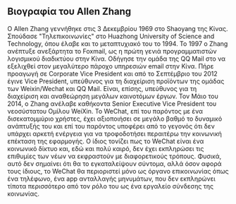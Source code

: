 ## Βιογραφία του Allen Zhang

Ο Allen Zhang γεννήθηκε στις 3 Δεκεμβρίου 1969 στο Shaoyang της Κίνας.
Σπούδασε "Τηλεπικοινωνίες" στο Huazhong University of Science and Technology, όπου έλαβε και το μεταπτυχιακό του το 1994.
Το 1997 ο Zhang ανέπτυξε ανεξάρτητα το Foxmail, ως η πρώτη γενιά προγραμματιστών λογισμικού διαδικτύου στην Κίνα.
Οδήγησε την ομάδα της QQ Mail στο να εξελιχθεί στον μεγαλύτερο πάροχο υπηρεσιών email στην Κίνα. Πήρε προαγωγή σε Corporate
Vice President και από το Σεπτέμβριο του 2012 έγινε Vice President, υπεύθυνος για τη διαχείριση προϊόντων της ομάδας των Weixin/Wechat
και QQ Mail. Είναι, επίσης, υπεύθυνος για τη διαχείριση και αναθεώρηση μεγάλων καινοτόμων έργων. Τον Μάιο του 2014, ο Zhang ανέλαβε καθήκοντα
Senior Executive Vice President του νεοσύστατου Ομίλου WeiXin. Το WeChat, επί του παρόντος με ένα δισεκατομμύριο χρήστες, έχει αξιοποιήσει σε μεγάλο
βαθμό το δυναμικό ανάπτυξής του και επί του παρόντος υποφέρει από το γεγονός ότι δεν υπάρχει αρκετή ενέργεια για να τροφοδοτήσει περαιτέρω την κοινωνική
επέκταση της εφαρμογής. Ο ίδιος τονίζει πως το WeChat είναι ένα κοινωνικό δίκτυο και, εδώ και πολύ καιρό, δεν έχει εκπληρώσει τις επιθυμίες των νέων να εκφραστούν με
διαφορετικούς τρόπους. Φυσικά, αυτό δεν σημαίνει ότι θα το εγκαταλείψουν σύντομα, αλλά όσον αφορά τους ίδιους, το WeChat θα περιοριστεί μόνο ως όργανο
επικοινωνίας όπως ένα τηλέφωνο, ένα app ανταλλαγής μηνυμάτων, που δεν εκπληρώνει τίποτα περισσότερο από τον ρόλο του ως ένα εργαλείο σύνδεσης της κοινωνίας.

